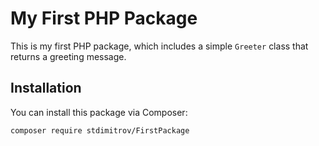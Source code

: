# My First PHP Package

This is my first PHP package, which includes a simple `Greeter` class that returns a greeting message.

## Installation

You can install this package via Composer:

```bash
composer require stdimitrov/FirstPackage
